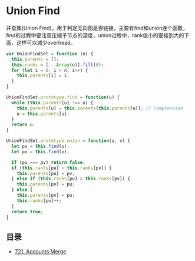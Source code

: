 # Union Find

并查集\(Union Find\)，用于判定无向图是否链接，主要有find和union连个函数，find的过程中要注意压缩子节点的深度，union过程中，rank值小的要接到大的下面，这样可以减少overhead。

```javascript
var UnionFindSet = function (n) { 
  this.parents = [];
  this.ranks = [...Array(n)].fill(0);
  for (let i = 0; i < n; i++) { 
    this.parents[i] = i;
  }
}

UnionFindSet.prototype.find = function(u) { 
  while (this.parents[u] !== u) { 
    this.parents[u] = this.parents[this.parents[u]]; // Compression
    u = this.parents[u];
  }
  return u;
}

UnionFindSet.prototype.union = function(u, v) { 
  let pu = this.find(u);
  let pv = this.find(v);

  if (pu === pv) return false;
  if (this.ranks[pu] < this.ranks[pv]) {
    this.parents[pu] = pv;
  } else if (this.ranks[pu] > this.ranks[pv]) {
    this.parents[pv] = pu;
  } else { 
    this.parents[pv] = pu;
    this.ranks[pu]++;
  }
  return true;
}
```

## 目录

* [721. Accounts Merge](721.-accounts-merge.md)



